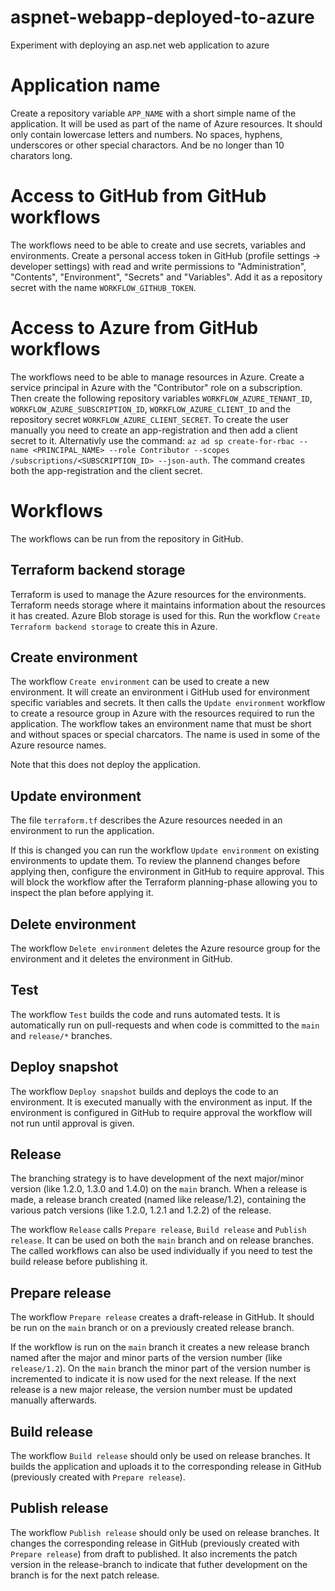 # aspnet-webapp-deployed-to-azure

Experiment with deploying an asp.net web application to azure

# Application name

Create a repository variable `APP_NAME` with a short simple name of the application. It will be used as part of the name of Azure resources. It should only contain lowercase letters and numbers. No spaces, hyphens, underscores or other special charactors. And be no longer than 10 charators long.

# Access to GitHub from GitHub workflows

The workflows need to be able to create and use secrets, variables and environments. Create a personal access token in GitHub (profile settings -> developer settings) with read and write permissions to "Administration", "Contents", "Environment", "Secrets" and "Variables". Add it as a repository secret with the name `WORKFLOW_GITHUB_TOKEN`.

# Access to Azure from GitHub workflows

The workflows need to be able to manage resources in Azure. Create a service principal in Azure with the "Contributor" role on a subscription. Then create the following repository variables `WORKFLOW_AZURE_TENANT_ID`, `WORKFLOW_AZURE_SUBSCRIPTION_ID`, `WORKFLOW_AZURE_CLIENT_ID` and the repository secret `WORKFLOW_AZURE_CLIENT_SECRET`.
To create the user manually you need to create an app-registration and then add a client secret to it. Alternativly use the command: `az ad sp create-for-rbac --name <PRINCIPAL_NAME> --role Contributor --scopes /subscriptions/<SUBSCRIPTION_ID> --json-auth`. The command creates both the app-registration and the client secret.

# Workflows

The workflows can be run from the repository in GitHub.

## Terraform backend storage

Terraform is used to manage the Azure resources for the environments. Terraform needs storage where it maintains information about the resources it has created. Azure Blob storage is used for this. Run the workflow `Create Terraform backend storage` to create this in Azure.

## Create environment

The workflow `Create environment` can be used to create a new environment. It will create an environment i GitHub used for environment specific variables and secrets. It then calls the `Update environment` workflow to create a resource group in Azure with the resources required to run the application. The workflow takes an environment name that must be short and without spaces or special charcators. The name is used in some of the Azure resource names.

Note that this does not deploy the application.

## Update environment

The file `terraform.tf` describes the Azure resources needed in an environment to run the application.

If this is changed you can run the workflow `Update environment` on existing environments to update them.
To review the plannend changes before applying then, configure the environment in GitHub to require approval. This will block the workflow after the Terraform planning-phase allowing you to inspect the plan before applying it. 

## Delete environment

The workflow `Delete environment` deletes the Azure resource group for the environment and it deletes the environment in GitHub.

## Test

The workflow `Test` builds the code and runs automated tests. It is automatically run on pull-requests and when code is committed to the `main` and `release/*` branches.

## Deploy snapshot

The workflow `Deploy snapshot` builds and deploys the code to an environment. It is executed manually with the environment as input. If the environment is configured in GitHub to require approval the workflow will not run until approval is given.

## Release

The branching strategy is to have development of the next major/minor version (like 1.2.0, 1.3.0 and 1.4.0) on the `main` branch. When a release is made, a release branch created (named like release/1.2), containing the various patch versions (like 1.2.0, 1.2.1 and 1.2.2) of the release.

The workflow `Release` calls `Prepare release`, `Build release` and `Publish release`. It can be used on both the `main` branch and on release branches. The called workflows can also be used individually if you need to test the build release before publishing it.

## Prepare release

The workflow `Prepare release` creates a draft-release in GitHub. It should be run on the `main` branch or on a previously created release branch.

If the workflow is run on the `main` branch it creates a new release branch named after the major and minor parts of the version number (like `release/1.2`). On the `main` branch the minor part of the version number is incremented to indicate it is now used for the next release. If the next release is a new major release, the version number must be updated manually afterwards.

## Build release

The workflow `Build release` should only be used on release branches. It builds the application and uploads it to the corresponding release in GitHub (previously created with `Prepare release`).

## Publish release

The workflow `Publish release` should only be used on release branches. It changes the corresponding release in GitHub (previously created with `Prepare release`) from draft to published. It also increments the patch version in the release-branch to indicate that futher development on the branch is for the next patch release.